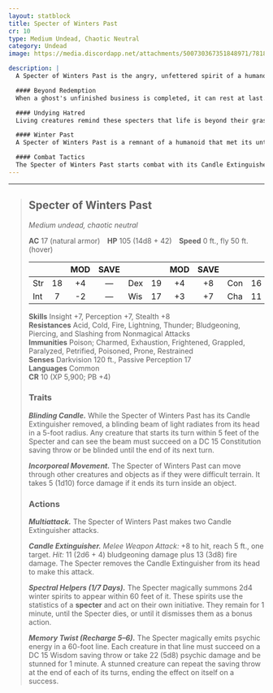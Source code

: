 ```yaml
---
layout: statblock
title: Specter of Winters Past
cr: 10
type: Medium Undead, Chaotic Neutral
category: Undead
image: https://media.discordapp.net/attachments/500730367351848971/781892560087941140/eb78fa50ed8895c5eb98aa23cd2d8190.png

description: |
  A Specter of Winters Past is the angry, unfettered spirit of a humanoid that has been prevented from passing to the afterlife. These specters no longer possess connections to who or what they were, yet are condemned to walk the world forever. Some are spawned when dark magic or the touch of a wraith rips a soul from a living body.

  #### Beyond Redemption
  When a ghost's unfinished business is completed, it can rest at last. No such rest or redemption awaits the Specter of Winters Past. It is doomed to the Material Plane, its only end the oblivion that comes with the destruction of its soul. Until then, it bears out its lonely life in forlorn places, carrying on forgotten through the ages of the world.

  #### Undying Hatred
  Living creatures remind these specters that life is beyond their grasp. The mere sight of the living overwhelms a specter with sorrow and wrath, which can be abated only by destroying said life. A specter kills quickly and mercilessly, for only by depriving others of life can it gain the slightest satisfaction. However, no matter how many lives it extinguishes, a specter always succumbs to its hatred and sorrow.

  #### Winter Past
  A Specter of Winters Past is a remnant of a humanoid that met its untimely end during winter and was prevented from passing on into the afterlife. It is doomed to haunt the place of its death during the winter months.

  #### Combat Tactics
  The Specter of Winters Past starts combat with its Candle Extinguisher affixed to its head, summoning its spectral helpers on the first turn. On its second turn, it removes the Candle Extinguisher, hoping to blind nearby foes, then uses its Memory Twist ability to target as many enemies as possible so its helpers can overwhelm the stunned. It remains in melee range, using its Blinding Candle and Candle Extinguisher attacks to pummel enemies while disorienting them.
---
```


___
> ## Specter of Winters Past
> *Medium undead, chaotic neutral*
>
> **AC** 17 (natural armor) **HP** 105 (14d8 + 42) **Speed** 0 ft., fly 50 ft. (hover)
>
> | | | MOD | SAVE | | | MOD | SAVE | | | MOD | SAVE |
> |:--|:-:|:----:|:----:|:--|:-:|:----:|:----:|:--|:-:|:----:|:----:|
> |Str| 18| +4 | — |Dex| 19| +4 | +8 |Con| 16| +3 | — |
> |Int| 7| -2 | — |Wis| 17| +3 | +7 |Cha| 11| +0 | — |
>
> **Skills** Insight +7, Perception +7, Stealth +8  
> **Resistances** Acid, Cold, Fire, Lightning, Thunder; Bludgeoning, Piercing, and Slashing from Nonmagical Attacks  
> **Immunities** Poison; Charmed, Exhaustion, Frightened, Grappled, Paralyzed, Petrified, Poisoned, Prone, Restrained  
> **Senses** Darkvision 120 ft., Passive Perception 17  
> **Languages** Common  
> **CR** 10 (XP 5,900; PB +4)
>
> ### Traits
>
> ***Blinding Candle.*** While the Specter of Winters Past has its Candle Extinguisher removed, a blinding beam of light radiates from its head in a 5-foot radius. Any creature that starts its turn within 5 feet of the Specter and can see the beam must succeed on a DC 15 Constitution saving throw or be blinded until the end of its next turn.  
>
> ***Incorporeal Movement.*** The Specter of Winters Past can move through other creatures and objects as if they were difficult terrain. It takes 5 (1d10) force damage if it ends its turn inside an object.  
>
> ### Actions
>
> ***Multiattack.*** The Specter of Winters Past makes two Candle Extinguisher attacks.  
>
> ***Candle Extinguisher.*** *Melee Weapon Attack:* +8 to hit, reach 5 ft., one target. *Hit:* 11 (2d6 + 4) bludgeoning damage plus 13 (3d8) fire damage. The Specter removes the Candle Extinguisher from its head to make this attack.  
>
> ***Spectral Helpers (1/7 Days).*** The Specter magically summons 2d4 winter spirits to appear within 60 feet of it. These spirits use the statistics of a **specter** and act on their own initiative. They remain for 1 minute, until the Specter dies, or until it dismisses them as a bonus action.  
>
> ***Memory Twist (Recharge 5–6).*** The Specter magically emits psychic energy in a 60-foot line. Each creature in that line must succeed on a DC 15 Wisdom saving throw or take 22 (5d8) psychic damage and be stunned for 1 minute. A stunned creature can repeat the saving throw at the end of each of its turns, ending the effect on itself on a success.

